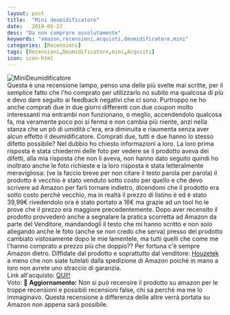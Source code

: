 ```yaml
---
layout: post
title:  "Mini deumidificatore"
date:   2019-05-27
desc: "Da non comprare assolutamente"
keywords: "amazon,recensioni,acquisti,deumidificatore,mini"
categories: [Recensioni]
tags: [Recensioni,Deumidificatore,mini,Acquisti]
icon: icon-html
---
```


![MiniDeumidificatore](https://images-na.ssl-images-amazon.com/images/I/51h7h3GT4QL._SL1000_.jpg)<br>
Questa è una recensione lampo, penso una delle più svelte mai scritte, per il semplice fatto che l'ho comprato per utilizzarlo no subito ma qualcosa di più e devo dare seguito ai feedback negativi che ci sono.
Purtroppo ne ho anche comprati due in due giorni differenti con due coupon molto interessanti ma entrambi non funzionano, o meglio, accendendolo qualcosa fa, ma veramente poco poi si ferma e non cambia più niente, 
anzi nella stanza che un pò di umidità c'era, era diminuita e riaumenta senza aver alcun effetto il deumidificatore. Comprati due, tutti e due hanno lo stesso difetto possibile? Nel dubbio ho chiesto informazioni a loro.
La loro prima risposta è stata chiedermi delle foto per vedere se il prodotto aveva dei difetti, alla mia risposta che non li aveva, non hanno dato seguito quindi ho inoltrato anche le foto richieste e la loro risposta è stata
letteralmente meravigliosa: (ve la faccio breve per non citare il testo parola per parola) il prodotto è vecchio è stato venduto sotto costo per quello e che devo scrivere ad Amazon per farli tornare indietro, dicendomi che il 
prodotto era sotto costo perchè vecchio, ma in realtà il prezzo di listino è ed è stato 39,99€ rivedendolo ora è stato portato a 16€ ma grazie ad un tool ho le prove che il prezzo era maggiore precedentemente.
Dopo aver recensito il prodotto provvederò anche a segnalare la pratica scorretta ad Amazon da parte del Venditore, mandandogli il testo che mi hanno scritto e non solo allegando anche le foto (anche se non credo che serva) 
presso del prodotto cambiato vistosamente dopo le mie lamentele, ma tutti quelli che come me l'hanno comprato a prezzo più che doppio?? Per fortuna c'è sempre Amazon dietro.
Diffidate dal prodotto e soprattutto dal venditore: [Houzetek](https://www.amazon.it/s/ref=bl_dp_s_web_0?ie=UTF8&search-alias=aps&field-keywords=Houzetek) a meno che non siate tutelati dalla spedizione di Amazon poichè
in mano a loro non avrete uno straccio di garanzia. <br>
Link all'acquisto: [QUI!!](https://amzn.to/2JGAHCo) <br>
Voto: 🌟
**Aggiornamento:** Non si può recensire il prodotto su amazon per le troppe recensioni e possibili recensioni false, chi sa perchè ma me lo immaginavo. Questa recensione a differenza delle altre verrà portata su Amazon non appena sarà possibile.
